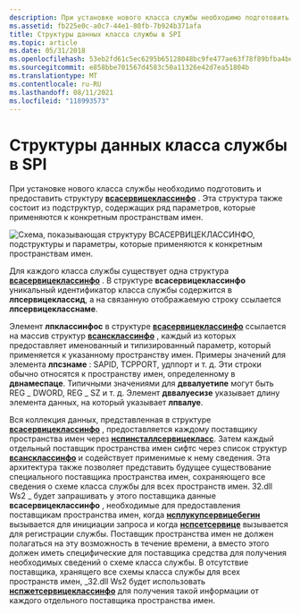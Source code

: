 ```yaml
---
description: При установке нового класса службы необходимо подготовить и предоставить структуру ВСАСЕРВИЦЕКЛАССИНФО. Эта структура также состоит из подструктур, содержащих ряд параметров, которые применяются к конкретным пространствам имен.
ms.assetid: fb225e0c-a0c7-44e1-80fb-7b924b371afa
title: Структуры данных класса службы в SPI
ms.topic: article
ms.date: 05/31/2018
ms.openlocfilehash: 53eb2fd61c5ec6295b65128048bc9fe477ae63f78f89bfba4be73798002ead88
ms.sourcegitcommit: e858bbe701567d4583c50a11326e42d7ea51804b
ms.translationtype: MT
ms.contentlocale: ru-RU
ms.lasthandoff: 08/11/2021
ms.locfileid: "118993573"
---
```

# <a name="service-class-data-structures-in-the-spi"></a>Структуры данных класса службы в SPI

При установке нового класса службы необходимо подготовить и предоставить структуру [**всасервицеклассинфо**](/windows/desktop/api/Winsock2/ns-winsock2-wsaserviceclassinfow) . Эта структура также состоит из подструктур, содержащих ряд параметров, которые применяются к конкретным пространствам имен.

![Схема, показывающая структуру ВСАСЕРВИЦЕКЛАССИНФО, подструктуры и параметры, которые применяются к конкретным пространствам имен.](images/ovrvw3-3.png)

Для каждого класса службы существует одна структура [**всасервицеклассинфо**](/windows/desktop/api/Winsock2/ns-winsock2-wsaserviceclassinfow) . В структуре **всасервицеклассинфо** уникальный идентификатор класса службы содержится в **лпсервицеклассид**, а на связанную отображаемую строку ссылается **лпсервицекласснаме**.

Элемент **лпклассинфос** в структуре [**всасервицеклассинфо**](/windows/desktop/api/Winsock2/ns-winsock2-wsaserviceclassinfow) ссылается на массив структур [**всансклассинфо**](/windows/desktop/api/Winsock2/ns-winsock2-wsansclassinfow) , каждый из которых предоставляет именованный и типизированный параметр, который применяется к указанному пространству имен. Примеры значений для элемента **лпсзнаме** : SAPID, TCPPORT, удппорт и т. д. Эти строки обычно относятся к пространству имен, определенному в **двнамеспаце**. Типичными значениями для **дввалуетипе** могут быть REG \_ DWORD, REG \_ SZ и т. д. Элемент **дввалуесизе** указывает длину элемента данных, на который указывает **лпвалуе**.

Вся коллекция данных, представленная в структуре [**всасервицеклассинфо**](/windows/desktop/api/Winsock2/ns-winsock2-wsaserviceclassinfow) , предоставляется каждому поставщику пространства имен через [**нспинсталлсервицекласс**](/windows/desktop/api/Ws2spi/nc-ws2spi-lpnspinstallserviceclass). Затем каждый отдельный поставщик пространства имен сифтс через список структур [**всансклассинфо**](/windows/desktop/api/Winsock2/ns-winsock2-wsansclassinfow) и содействует применимые к нему сведения. Эта архитектура также позволяет представить будущее существование специального поставщика пространства имен, сохраняющего все сведения о схеме класса службы для всех пространств имен. 32.dll Ws2 \_ будет запрашивать у этого поставщика данные **всасервицеклассинфо** , необходимые для предоставления поставщикам пространства имен, когда [**нсплукупсервицебегин**](/windows/desktop/api/Ws2spi/nc-ws2spi-lpnsplookupservicebegin) вызывается для инициации запроса и когда [**нспсетсервице**](/windows/desktop/api/Ws2spi/nc-ws2spi-lpnspsetservice) вызывается для регистрации службы. Поставщик пространства имен не должен полагаться на эту возможность в течение времени, а вместо этого должен иметь специфические для поставщика средства для получения необходимых сведений о схеме класса службы. В отсутствие поставщика, хранящего все схемы класса службы для всех пространств имен, \_32.dll Ws2 будет использовать [**нспжетсервицеклассинфо**](/windows/desktop/api/Ws2spi/nc-ws2spi-lpnspgetserviceclassinfo) для получения такой информации от каждого отдельного поставщика пространства имен.

 

 



